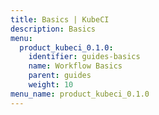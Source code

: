 ```yaml
---
title: Basics | KubeCI
description: Basics
menu:
  product_kubeci_0.1.0:
    identifier: guides-basics
    name: Workflow Basics
    parent: guides
    weight: 10
menu_name: product_kubeci_0.1.0
---
```

